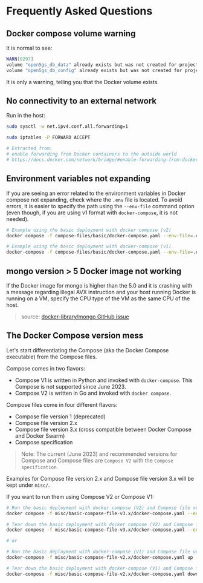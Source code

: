 # Frequently Asked Questions

## Docker compose volume warning

It is normal to see:
```bash
WARN[0297]
volume "open5gs_db_data" already exists but was not created for project "<deployment_name>".
volume "open5gs_db_config" already exists but was not created for project "<deployment_name>".
```

It is only a warning, telling you that the Docker volume exists.

## No connectivity to an external network

Run in the host:
```bash
sudo sysctl -w net.ipv4.conf.all.forwarding=1

sudo iptables -P FORWARD ACCEPT

# Extracted from:
# enable forwarding from Docker containers to the outside world
# https://docs.docker.com/network/bridge/#enable-forwarding-from-docker-containers-to-the-outside-world
```

## Environment variables not expanding

If you are seeing an error related to the environment variables in Docker compose not expanding, check where the `.env` file is located. To avoid errors, it is easier to specify the path using the `--env-file` command option (even though, if you are using v1 format with `docker-compose`, it is not needed).
```bash
# Example using the basic deployment with docker compose (v2)
docker compose -f compose-files/basic/docker-compose.yaml --env-file=.env up -d

# Example using the basic deployment with docker-compose (v1)
docker-compose -f compose-files/basic/docker-compose.yaml --env-file=.env up -d
```

## mongo version > 5 Docker image not working

If the Docker image for mongo is higher than the 5.0 and it is crashing with a message regarding illegal AVX instruction and your host running Docker is running on a VM, specify the CPU type of the VM as the same CPU of the host.

> source: [docker-library/mongo GitHub issue](https://github.com/docker-library/mongo/issues/485#issuecomment-1028308997)

## The Docker Compose version mess

Let's start differentiating the Compose (aka the Docker Compose executable) from the Compose files.

Compose comes in two flavors:
- Compose V1 is written in Python and invoked with `docker-compose`. This Compose is not supported since June 2023.
- Compose V2 is written in Go and invoked with `docker compose`.

Compose files come in four different flavors:
- Compose file version 1 (deprecated)
- Compose file version 2.x
- Compose file version 3.x (cross compatible between Docker Compose and Docker Swarm)
- Compose specification

>Note: The current (June 2023) and recommended versions for Compose and Compose files are `Compose V2` with the `Compose specification`.

Examples for Compose file version 2.x and Compose file version 3.x will be kept under `misc/`.

If you want to run them using Compose V2 or Compose V1:
```bash
# Run the basic deployment with docker compose (V2) and Compose file version 3.x
docker compose -f misc/basic-compose-file-v3.x/docker-compose.yaml --env-file=.env up -d

# Tear down the basic deployment with docker compose (V2) and Compose file version 3.x
docker compose -f misc/basic-compose-file-v3.x/docker-compose.yaml --env-file=.env down

# or

# Run the basic deployment with docker-compose (V1) and Compose file version 2.x
docker-compose -f misc/basic-compose-file-v2.x/docker-compose.yaml up -d

# Tear down the basic deployment with docker-compose (V1) and Compose file version 2.x
docker-compose -f misc/basic-compose-file-v2.x/docker-compose.yaml down
```